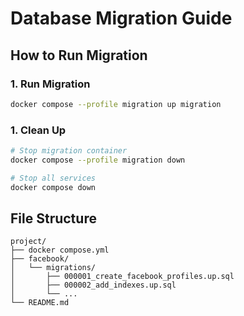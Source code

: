 # Database Migration Guide

## How to Run Migration

### 1. Run Migration

```bash
docker compose --profile migration up migration
```

### 1. Clean Up
```bash
# Stop migration container
docker compose --profile migration down

# Stop all services
docker compose down
```

## File Structure
```
project/
├── docker compose.yml
├── facebook/
│   └── migrations/
│       ├── 000001_create_facebook_profiles.up.sql
│       ├── 000002_add_indexes.up.sql
│       └── ...
└── README.md
```
